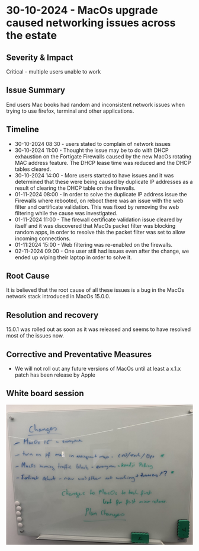 # 30-10-2024 - MacOs upgrade caused networking issues across the estate 

## Severity & Impact
Critical - multiple users unable to work

## Issue Summary
End users Mac books had random and inconsistent network issues when trying to use firefox, terminal and other applications.

## Timeline
* 30-10-2024 08:30 - users stated to complain of network issues
* 30-10-2024 11:00 - Thought the issue may be to do with DHCP exhaustion on the Fortigate Firewalls caused by the new MacOs rotating MAC address feature. The DHCP lease time was reduced and the DHCP tables cleared.
* 30-10-2024 14:00 - More users started to have issues and it was determined that these were being caused by duplicate IP addresses as a result of clearing the DHCP table on the firewalls.
* 01-11-2024 08:00 - In order to solve the duplicate IP address issue the Firewalls where rebooted, on reboot there was an issue with the web filter and certificate validation. This was fixed by removing the web filtering while the cause was investigated.
* 01-11-2024 11:00 - The firewall certificate validation issue cleared by itself and it was discovered that MacOs packet filter was blocking random apps, in order to resolve this the packet filter was set to allow incoming connections.
* 01-11:2024 15:00 - Web filtering was re-enabled on the firewalls.
* 02-11-2024 09:00 - One user still had issues even after the change, we ended up wiping their laptop in order to solve it.

## Root Cause
It is believed that the root cause of all these issues is a bug in the MacOs network stack introduced in MacOs 15.0.0.

## Resolution and recovery
15.0.1 was rolled out as soon as it was released and seems to have resolved most of the issues now.

## Corrective and Preventative Measures
* We will not roll out any future versions of MacOs until at least a x.1.x patch has been release by Apple

## White board session
![white board](../../media/01-10-24-macos.jpg)
